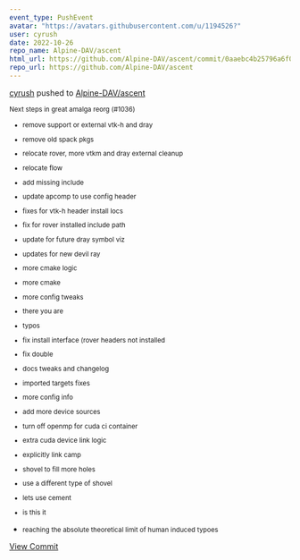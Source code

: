 ```yaml
---
event_type: PushEvent
avatar: "https://avatars.githubusercontent.com/u/1194526?"
user: cyrush
date: 2022-10-26
repo_name: Alpine-DAV/ascent
html_url: https://github.com/Alpine-DAV/ascent/commit/0aaebc4b25796a6f05839a1a3a068fbfbf7b55b8
repo_url: https://github.com/Alpine-DAV/ascent
---
```


<a href='https://github.com/cyrush' target='_blank'>cyrush</a> pushed to <a href='https://github.com/Alpine-DAV/ascent' target='_blank'>Alpine-DAV/ascent</a>

<small>Next steps in great amalga reorg (#1036)

* remove support or external vtk-h and dray

* remove old spack pkgs

* relocate rover, more vtkm and dray external cleanup

* relocate flow

* add missing include

* update apcomp to use config header

* fixes for vtk-h header install locs

* fix for rover installed include path

* update for future dray symbol viz

* updates for new devil ray

* more cmake logic

* more cmake

* more config tweaks

* there you are

* typos

* fix install interface (rover headers not installed

* fix double

* docs tweaks and changelog

* imported targets fixes

* more config info

* add more device sources

* turn off openmp for cuda ci container

* extra cuda device link logic

* explicitly link camp

* shovel to fill more holes

* use a different type of shovel

* lets use cement

* is this it

* reaching the absolute theoretical limit of human induced typoes</small>

<a href='https://github.com/Alpine-DAV/ascent/commit/0aaebc4b25796a6f05839a1a3a068fbfbf7b55b8' target='_blank'>View Commit</a>